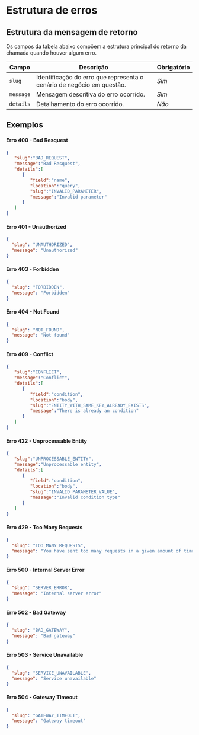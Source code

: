 # Estrutura de erros

## Estrutura da mensagem de retorno

Os campos da tabela abaixo compõem a estrutura principal do retorno da chamada quando houver algum erro.

| Campo | Descrição | Obrigatório |
|-------|-----------|-------------|
| `slug` | Identificação do erro que representa o cenário de negócio em questão. | _Sim_ |
| `message` | Mensagem descritiva do erro ocorrido. | _Sim_ |
| `details` | Detalhamento do erro ocorrido. | _Não_ |

## Exemplos

#### Erro 400 - Bad Resquest

```json
{
   "slug":"BAD_REQUEST",
   "message":"Bad Resquest",
   "details":[
      {
         "field":"name",
         "location":"query",
         "slug":"INVALID_PARAMETER",
         "message":"Invalid parameter"
      }
   ]
}
```

#### Erro 401 - Unauthorized

```json
{
  "slug": "UNAUTHORIZED",
  "message": "Unauthorized"
}
```

#### Erro 403 - Forbidden

```json
{
  "slug": "FORBIDDEN",
  "message": "Forbidden"
}
```

#### Erro 404 - Not Found

```json
{
  "slug": "NOT_FOUND",
  "message": "Not found"
}
```

#### Erro 409 - Conflict

```json
{
   "slug":"CONFLICT",
   "message":"Conflict",
   "details":[
      {
         "field":"condition",
         "location":"body",
         "slug":"ENTITY_WITH_SAME_KEY_ALREADY_EXISTS",
         "message":"There is already an condition"
      }
   ]
}
```

#### Erro 422 - Unprocessable Entity

```json
{
   "slug":"UNPROCESSABLE_ENTITY",
   "message":"Unprocessable entity",
   "details":[
      {
         "field":"condition",
         "location":"body",
         "slug":"INVALID_PARAMETER_VALUE",
         "message":"Invalid condition type"
      }
   ]
}
```

#### Erro 429 - Too Many Requests

```json
{
  "slug": "TOO_MANY_REQUESTS",
  "message": "You have sent too many requests in a given amount of time"
}
```

#### Erro 500 - Internal Server Error

```json
{
  "slug": "SERVER_ERROR",
  "message": "Internal server error"
}
```

#### Erro 502 - Bad Gateway

```json
{
  "slug": "BAD_GATEWAY",
  "message": "Bad gateway"
}
```

#### Erro 503 - Service Unavailable

```json
{
  "slug": "SERVICE_UNAVAILABLE",
  "message": "Service unavailable"
}
```

#### Erro 504 - Gateway Timeout

```json
{
  "slug": "GATEWAY_TIMEOUT",
  "message": "Gateway timeout"
}
```
